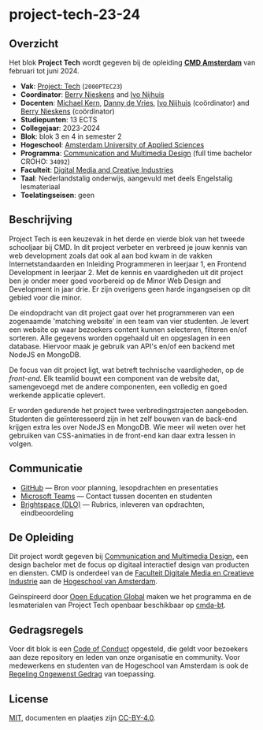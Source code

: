 # project-tech-23-24

## Overzicht
Het blok **Project Tech** wordt gegeven bij de opleiding [**CMD Amsterdam**][cmda] van februari tot juni 2024.

*   **Vak**: [Project: Tech][course] (`2000PTEC23`)
*   **Coordinator**: [Berry Nieskens][bnieskens] and [Ivo Nijhuis][ivogit]
*   **Docenten**:  [Michael Kern][emkern], [Danny de Vries][dandevri], [Ivo Nijhuis][ivogit] (coördinator) and [Berry Nieskens][bnieskens] (coördinator) 
*   **Studiepunten**: 13 ECTS
*   **Collegejaar**: 2023-2024
*   **Blok**: blok 3 en 4 in semester 2
*   **Hogeschool**: [Amsterdam University of Applied Sciences][university]
*   **Programma**: [Communication and Multimedia Design][cmd] (full time bachelor CROHO: `34092`)
*   **Faculteit**: [Digital Media and Creative Industries][faculty]
*   **Taal**: Nederlandstalig onderwijs, aangevuld met deels Engelstalig lesmateriaal
*   **Toelatingseisen**: geen

## Beschrijving
Project Tech is een keuzevak in het derde en vierde blok van het tweede schooljaar bij CMD. In dit project verbeter en verbreed je jouw kennis van web development zoals dat ook al aan bod 
kwam in de vakken Internetstandaarden en Inleiding Programmeren in leerjaar 1, en Frontend Development in leerjaar 2. Met de kennis en vaardigheden uit dit project ben je onder meer goed voorbereid op de Minor Web Design and Development in jaar drie. Er zijn overigens geen harde ingangseisen op dit gebied voor die minor.

De eindopdracht van dit project gaat over het programmeren van een zogenaamde 'matching website' in een team van vier studenten. Je levert een website op waar bezoekers content kunnen selecteren, filteren en/of sorteren. Alle gegevens worden opgehaald uit en opgeslagen in een database. Hiervoor maak je gebruik van API's en/of een backend met NodeJS en MongoDB. 

De focus van dit project ligt, wat betreft technische vaardigheden, op de *front-end.* Elk teamlid bouwt een component van de website dat, samengevoegd met de andere componenten, een volledig en goed werkende applicatie oplevert.

Er worden gedurende het project twee verbredingstrajecten aangeboden. Studenten die geïnteresseerd zijn in het zelf bouwen van de back-end krijgen extra les over NodeJS en MongoDB. Wie meer wil weten over het gebruiken van CSS-animaties in de front-end kan daar extra lessen in volgen.

## Communicatie

*   [GitHub][gh] — Bron voor planning, lesopdrachten en presentaties
*   [Microsoft Teams][teams] — Contact tussen docenten en studenten
*   [Brightspace (DLO)][brightspace] — Rubrics, inleveren van opdrachten, eindbeoordeling
  

## De Opleiding

Dit project wordt gegeven bij [Communication and Multimedia Design][bachelor], een design bachelor met de focus op digitaal interactief design van producten en diensten. CMD is onderdeel van de [Faculteit Digitale Media en Creatieve Industrie][faculty] aan de [Hogeschool van Amsterdam][university].

Geïnspireerd door [Open Education Global][oec] maken we het programma en de lesmaterialen van Project Tech openbaar beschikbaar op [cmda-bt](github.com/cmda-bt). 

## Gedragsregels

Voor dit blok is een [Code of Conduct][coc] opgesteld, die geldt voor bezoekers aan deze repository en leden van onze organisatie en community. Voor medewerkens en studenten van de Hogeschool van Amsterdam is ook de [Regeling Ongewenst Gedrag][rog] van toepassing.

## License

[MIT][], documenten en plaatjes zijn [CC-BY-4.0][].



[course]: https://studiegids.hva.nl/co/cmd-vt/100000001/101580
[university]: https://www.amsterdamuas.com
[faculty]: https://www.amsterdamuas.com/faculty/fdmci/faculty-of-digital-media-and-creative-industries.html
[cmd]: https://www.cmd-amsterdam.nl/english/
[cmda]: https://github.com/cmda
[bachelor]: https://www.cmd-amsterdam.nl/english/
[minor]: https://cmda.github.io/minor-everything-web/
[gh]: https://github.com/cmda-bt/blok-tech-23-24
[teams]: http://teams.microsoft.com
[brightspace]: https://dlo.mijnhva.nl/
[synopsis]: #synopsis
[ivogit]: https://github.com/ivo-online
[bnieskens]: http://github.com/bnieskens
[emkern]: http://github.com/emkern
[dandevri]: http://github.com/dandevri

[author]: http://github.com/bnieskens
[mit]: license.md#code
[cc-by-4.0]: https://license.md/licenses/cc-by-4-0-int/
[class]: https://rooster.hva.nl/
[oec]: https://www.oeglobal.org
[coc]: code-of-conduct.md
[ruc]: https://www.amsterdamuas.com/study/study-choice/life-at-auas/support
[rog]: https://www.hva.nl/praktisch/algemeen/hva-breed/juridische-zaken/loket-beroep-bezwaar-en-klacht/regeling-ongewenst-gedrag/regeling-ongewenst-gedrag.html
